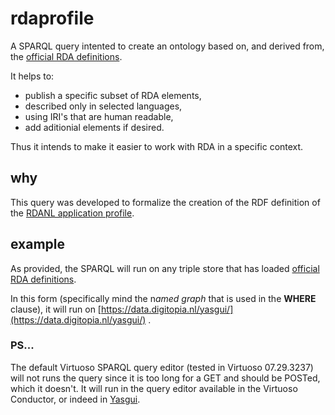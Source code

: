 # rdaprofile

A SPARQL query intented to create an ontology based on, and derived from, the [official RDA definitions](http://www.rdaregistry.info).

It helps to:

* publish a specific subset of RDA elements,
* described only in selected languages,
* using IRI's that are human readable,
* add aditionial elements if desired.

Thus it intends to make it easier to work with RDA in a specific context.


## why

This query was developed to formalize the creation of the RDF definition of the [RDANL application profile](https://netwerk-digitaal-erfgoed.github.io/rdanl/).

## example

As provided, the SPARQL will run on any triple store that has loaded [official RDA definitions](http://www.rdaregistry.info).  

In this form (specifically mind the n*amed graph* that is used in the **WHERE** clause), it will run on [https://data.digitopia.nl/yasgui/](https://data.digitopia.nl/yasgui/) .

### PS...
The default Virtuoso SPARQL query editor (tested in Virtuoso 07.29.3237) will not runs the query since it is too long for a GET and should be POSTed, which it doesn't. It will run in the query editor available in the Virtuoso Conductor, or indeed in [Yasgui](https://data.digitopia.nl/yasgui/).

